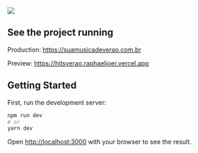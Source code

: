 <img style="max-width:600px;" src="https://cdn.loom.com/sessions/thumbnails/d74dc8137bce442597ede0f6d0146913-with-play.gif"> </a>

## See the project running
Production: https://suamusicadeverao.com.br

Preview: https://hitsverao.raphaeljoer.vercel.app

## Getting Started

First, run the development server:

```bash
npm run dev
# or
yarn dev
```

Open [http://localhost:3000](http://localhost:3000) with your browser to see the result.

